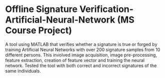 # Offline Signature Verification-Artificial-Neural-Network (MS Course Project)

A tool using MATLAB that verifies whether a signature is true or forged by training Artificial Neural Networks with over 200 signature samples from 10 different persons.
This involved image acquisition, image pre-processing, feature extraction, creation of feature vector and training the neural network.
Tested the tool with both correct and incorrect signatures of the same individuals.


